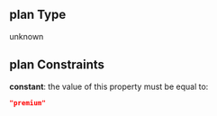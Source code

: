 ## plan Type

unknown

## plan Constraints

**constant**: the value of this property must be equal to:

```json
"premium"
```

